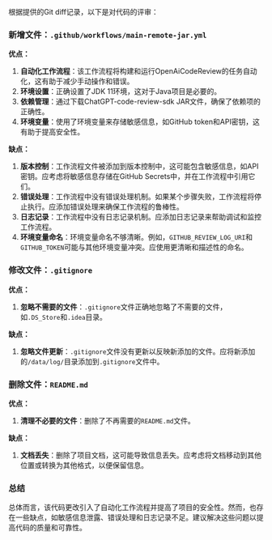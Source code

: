 根据提供的Git diff记录，以下是对代码的评审：

### 新增文件：`.github/workflows/main-remote-jar.yml`

**优点：**
1. **自动化工作流程**：该工作流程将构建和运行OpenAiCodeReview的任务自动化，这有助于减少手动操作和错误。
2. **环境设置**：正确设置了JDK 11环境，这对于Java项目是必要的。
3. **依赖管理**：通过下载ChatGPT-code-review-sdk JAR文件，确保了依赖项的正确性。
4. **环境变量**：使用了环境变量来存储敏感信息，如GitHub token和API密钥，这有助于提高安全性。

**缺点：**
1. **版本控制**：工作流程文件被添加到版本控制中，这可能包含敏感信息，如API密钥。应考虑将敏感信息存储在GitHub Secrets中，并在工作流程中引用它们。
2. **错误处理**：工作流程中没有错误处理机制。如果某个步骤失败，工作流程将停止执行。应添加错误处理来确保工作流程的鲁棒性。
3. **日志记录**：工作流程中没有日志记录机制。应添加日志记录来帮助调试和监控工作流程。
4. **环境变量命名**：环境变量命名不够清晰。例如，`GITHUB_REVIEW_LOG_URI`和`GITHUB_TOKEN`可能与其他环境变量冲突。应使用更清晰和描述性的命名。

### 修改文件：`.gitignore`

**优点：**
1. **忽略不需要的文件**：`.gitignore`文件正确地忽略了不需要的文件，如`.DS_Store`和`.idea`目录。

**缺点：**
1. **忽略文件更新**：`.gitignore`文件没有更新以反映新添加的文件。应将新添加的`/data/log/`目录添加到`.gitignore`文件中。

### 删除文件：`README.md`

**优点：**
1. **清理不必要的文件**：删除了不再需要的`README.md`文件。

**缺点：**
1. **文档丢失**：删除了项目文档，这可能导致信息丢失。应考虑将文档移动到其他位置或转换为其他格式，以便保留信息。

### 总结

总体而言，该代码更改引入了自动化工作流程并提高了项目的安全性。然而，也存在一些缺点，如敏感信息泄露、错误处理和日志记录不足。建议解决这些问题以提高代码的质量和可靠性。